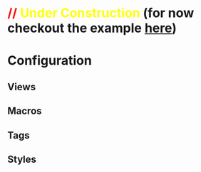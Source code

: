 # <span style="color:red">// </span><span style="color:yellow">Under Construction</span> (for now checkout the example [here](https://github.com/Fabian-G/quest/examples/gtd/config.toml))


# Configuration

## Views

## Macros

## Tags

## Styles